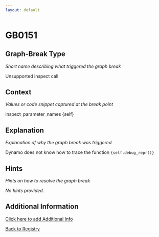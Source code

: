 ```yaml
---
layout: default
---
```

# GB0151

## Graph-Break Type
*Short name describing what triggered the graph break*

Unsupported inspect call

## Context
*Values or code snippet captured at the break point*

inspect_parameter_names {self}

## Explanation
*Explanation of why the graph break was triggered*

Dynamo does not know how to trace the function `{self.debug_repr()}`

## Hints
*Hints on how to resolve the graph break*

*No hints provided.*


## Additional Information

<!-- ADDITIONAL INFORMATION START - Add custom information below this line -->

<!-- ADDITIONAL INFORMATION END -->


[Click here to add Additional Info](https://github.com/pytorch-labs/compile-graph-break-site/edit/main/docs/gb/gb0151.md)

[Back to Registry](../index.html)
